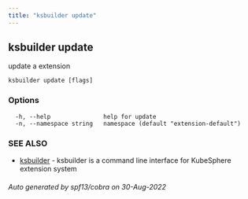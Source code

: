 ```yaml
---
title: "ksbuilder update"
---
```


## ksbuilder update

update a extension

```
ksbuilder update [flags]
```

### Options

```
  -h, --help               help for update
  -n, --namespace string   namespace (default "extension-default")
```

### SEE ALSO

* [ksbuilder](zh/references/ksbuilder/ksbuilder)	 - ksbuilder is a command line interface for KubeSphere extension system

###### Auto generated by spf13/cobra on 30-Aug-2022
